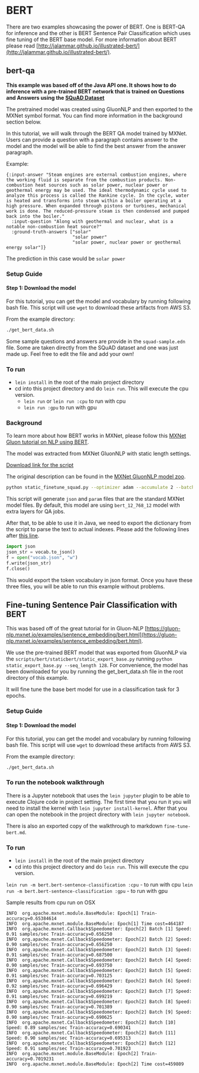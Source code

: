 <!--- Licensed to the Apache Software Foundation (ASF) under one -->
<!--- or more contributor license agreements.  See the NOTICE file -->
<!--- distributed with this work for additional information -->
<!--- regarding copyright ownership.  The ASF licenses this file -->
<!--- to you under the Apache License, Version 2.0 (the -->
<!--- "License"); you may not use this file except in compliance -->
<!--- with the License.  You may obtain a copy of the License at -->

<!---   http://www.apache.org/licenses/LICENSE-2.0 -->

<!--- Unless required by applicable law or agreed to in writing, -->
<!--- software distributed under the License is distributed on an -->
<!--- "AS IS" BASIS, WITHOUT WARRANTIES OR CONDITIONS OF ANY -->
<!--- KIND, either express or implied.  See the License for the -->
<!--- specific language governing permissions and limitations -->
<!--- under the License. -->


# BERT

There are two examples showcasing the power of BERT. One is BERT-QA for inference and the other is BERT Sentence Pair Classification which uses fine tuning of the BERT base model. For more information about BERT please read [http://jalammar.github.io/illustrated-bert/](http://jalammar.github.io/illustrated-bert/).

## bert-qa

**This example was based off of the Java API one. It shows how to do inference with a pre-trained BERT network that is trained on Questions and Answers using the [SQuAD Dataset](https://rajpurkar.github.io/SQuAD-explorer/)**

The pretrained model was created using GluonNLP and then exported to the MXNet symbol format. You can find more information in the background section below.

In this tutorial, we will walk through the BERT QA model trained by MXNet. 
Users can provide a question with a paragraph contains answer to the model and
the model will be able to find the best answer from the answer paragraph.

Example:

```
{:input-answer "Steam engines are external combustion engines, where the working fluid is separate from the combustion products. Non-combustion heat sources such as solar power, nuclear power or geothermal energy may be used. The ideal thermodynamic cycle used to analyze this process is called the Rankine cycle. In the cycle, water is heated and transforms into steam within a boiler operating at a high pressure. When expanded through pistons or turbines, mechanical work is done. The reduced-pressure steam is then condensed and pumped back into the boiler."
  :input-question "Along with geothermal and nuclear, what is a notable non-combustion heat source?"
  :ground-truth-answers ["solar"
                         "solar power"
                         "solar power, nuclear power or geothermal energy solar"]}
```

The prediction in this case would be `solar power`

### Setup Guide

#### Step 1: Download the model

For this tutorial, you can get the model and vocabulary by running following bash file. This script will use `wget` to download these artifacts from AWS S3.

From the example directory:

```bash
./get_bert_data.sh
```

Some sample questions and answers are provide in the `squad-sample.edn` file. Some are taken directly from the SQuAD dataset and one was just made up. Feel free to edit the file and add your own!


### To run

* `lein install` in the root of the main project directory
* cd into this project directory and do `lein run`. This will execute the cpu version.
  * `lein run` or `lein run :cpu` to run with cpu
  * `lein run :gpu` to run with gpu

### Background

To learn more about how BERT works in MXNet, please follow this [MXNet Gluon tutorial on NLP using BERT](https://medium.com/apache-mxnet/gluon-nlp-bert-6a489bdd3340).

The model was extracted from MXNet GluonNLP with static length settings.

[Download link for the script](https://gluon-nlp.mxnet.io/_downloads/bert.zip)

The original description can be found in the [MXNet GluonNLP model zoo](https://gluon-nlp.mxnet.io/model_zoo/bert/index.html#bert-base-on-squad-1-1).
```bash
python static_finetune_squad.py --optimizer adam --accumulate 2 --batch_size 6 --lr 3e-5 --epochs 2 --gpu 0 --export

```
This script will generate `json` and `param` files that are the standard MXNet model files.
By default, this model are using `bert_12_768_12` model with extra layers for QA jobs.

After that, to be able to use it in Java, we need to export the dictionary from the script to parse the text
to actual indexes. Please add the following lines after [this line](https://github.com/dmlc/gluon-nlp/blob/master/scripts/bert/staticbert/static_finetune_squad.py#L262).
```python
import json
json_str = vocab.to_json()
f = open("vocab.json", "w")
f.write(json_str)
f.close()
```
This would export the token vocabulary in json format.
Once you have these three files, you will be able to run this example without problems.

## Fine-tuning Sentence Pair Classification with BERT

This was based off of the great tutorial for in Gluon-NLP [https://gluon-nlp.mxnet.io/examples/sentence_embedding/bert.html](https://gluon-nlp.mxnet.io/examples/sentence_embedding/bert.html).

We use the pre-trained BERT model that was exported from GluonNLP via the `scripts/bert/staticbert/static_export_base.py` running `python static_export_base.py --seq_length 128`. For convenience, the model has been downloaded for you by running the get_bert_data.sh file in the root directory of this example.

It will fine tune the base bert model for use in a classification task for 3 epochs.


### Setup Guide

#### Step 1: Download the model

For this tutorial, you can get the model and vocabulary by running following bash file. This script will use `wget` to download these artifacts from AWS S3.

From the example directory:

```bash
./get_bert_data.sh
```

### To run the notebook walkthrough

There is a Jupyter notebook that uses the `lein jupyter` plugin to be able to execute Clojure code in project setting. The first time that you run it you will need to install the kernel with `lein jupyter install-kernel`. After that you can open the notebook in the project directory with `lein jupyter notebook`.

There is also an exported copy of the walkthrough to markdown `fine-tune-bert.md`.


### To run

* `lein install` in the root of the main project directory
* cd into this project directory and do `lein run`. This will execute the cpu version.

`lein run -m bert.bert-sentence-classification :cpu` - to run with cpu
`lein run -m bert.bert-sentence-classification :gpu` - to run with gpu


Sample results from cpu run on OSX
```
INFO  org.apache.mxnet.module.BaseModule: Epoch[1] Train-accuracy=0.65384614
INFO  org.apache.mxnet.module.BaseModule: Epoch[1] Time cost=464187
INFO  org.apache.mxnet.Callback$Speedometer: Epoch[2] Batch [1]	Speed: 0.91 samples/sec	Train-accuracy=0.656250
INFO  org.apache.mxnet.Callback$Speedometer: Epoch[2] Batch [2]	Speed: 0.90 samples/sec	Train-accuracy=0.656250
INFO  org.apache.mxnet.Callback$Speedometer: Epoch[2] Batch [3]	Speed: 0.91 samples/sec	Train-accuracy=0.687500
INFO  org.apache.mxnet.Callback$Speedometer: Epoch[2] Batch [4]	Speed: 0.90 samples/sec	Train-accuracy=0.693750
INFO  org.apache.mxnet.Callback$Speedometer: Epoch[2] Batch [5]	Speed: 0.91 samples/sec	Train-accuracy=0.703125
INFO  org.apache.mxnet.Callback$Speedometer: Epoch[2] Batch [6]	Speed: 0.92 samples/sec	Train-accuracy=0.696429
INFO  org.apache.mxnet.Callback$Speedometer: Epoch[2] Batch [7]	Speed: 0.91 samples/sec	Train-accuracy=0.699219
INFO  org.apache.mxnet.Callback$Speedometer: Epoch[2] Batch [8]	Speed: 0.90 samples/sec	Train-accuracy=0.701389
INFO  org.apache.mxnet.Callback$Speedometer: Epoch[2] Batch [9]	Speed: 0.90 samples/sec	Train-accuracy=0.690625
INFO  org.apache.mxnet.Callback$Speedometer: Epoch[2] Batch [10]	Speed: 0.89 samples/sec	Train-accuracy=0.690341
INFO  org.apache.mxnet.Callback$Speedometer: Epoch[2] Batch [11]	Speed: 0.90 samples/sec	Train-accuracy=0.695313
INFO  org.apache.mxnet.Callback$Speedometer: Epoch[2] Batch [12]	Speed: 0.91 samples/sec	Train-accuracy=0.701923
INFO  org.apache.mxnet.module.BaseModule: Epoch[2] Train-accuracy=0.7019231
INFO  org.apache.mxnet.module.BaseModule: Epoch[2] Time cost=459809
````
